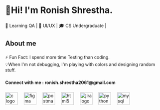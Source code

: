 <h1 align="left">👋Hi! I'm Ronish Shrestha.</h1>

###

<p align="left">🚀 Learning QA | 🎨 UI/UX  |  🎓 CS Undergraduate | </p>

###

<h2 align="left">About me</h2>

###

<p align="left">⚡ Fun Fact: I spend more time Testing than coding. <br>💡When I'm not debugging, I'm playing with colors and designing random stuff.</p>

###

<h4 align="left">Connect with me : ronish.shrestha2061@gmail.com</h4>

###

<div align="left">
  <img src="https://cdn.jsdelivr.net/gh/devicons/devicon/icons/c/c-original.svg" height="40" alt="c logo"  />
  <img width="12" />
  <img src="https://cdn.jsdelivr.net/gh/devicons/devicon/icons/figma/figma-original.svg" height="40" alt="figma logo"  />
  <img width="12" />
  <img src="https://cdn.simpleicons.org/postman/FF6C37" height="40" alt="postman logo"  />
  <img width="12" />
  <img src="https://skillicons.dev/icons?i=html" height="40" alt="html5 logo"  />
  <img width="12" />
  <img src="https://cdn.simpleicons.org/jira/0052CC" height="40" alt="jira logo"  />
  <img width="12" />
  <img src="https://cdn.simpleicons.org/python/3776AB" height="40" alt="python logo"  />
  <img width="12" />
  <img src="https://cdn.simpleicons.org/mysql/4479A1" height="40" alt="mysql logo"  />
</div>

###
